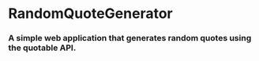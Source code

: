 # RandomQuoteGenerator

<h3>A simple web application that generates random quotes using the quotable API.</h3>

